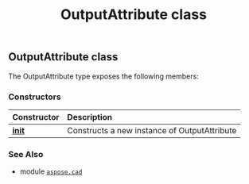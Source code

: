 ﻿---
title: OutputAttribute class
second_title: Aspose.CAD for Python via .NET API References
description: 
type: docs
weight: 410
url: /aspose.cad/outputattribute/
is_root: false
---

## OutputAttribute class



The OutputAttribute type exposes the following members:

### Constructors
| Constructor | Description |
| :- | :- |
| [__init__](/cad/python-net/aspose.cad/outputattribute/__init__/#) | Constructs a new instance of OutputAttribute |



### See Also
* module [`aspose.cad`](..)
